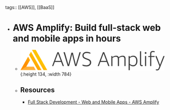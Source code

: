 tags:: [[AWS]], [[BaaS]]

- # AWS Amplify: Build full-stack web and mobile apps in hours
	- ![aws amplify.png](../assets/aws_amplify_1687622275923_0.png){:height 134, :width 784}
	- ## Resources
		- [Full Stack Development - Web and Mobile Apps - AWS Amplify](https://aws.amazon.com/amplify/)